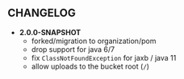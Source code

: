 ## CHANGELOG

* **2.0.0-SNAPSHOT**
  - forked/migration to organization/pom
  - drop support for java 6/7
  - fix `ClassNotFoundException` for jaxb / java 11
  - allow uploads to the bucket root (`/`)

